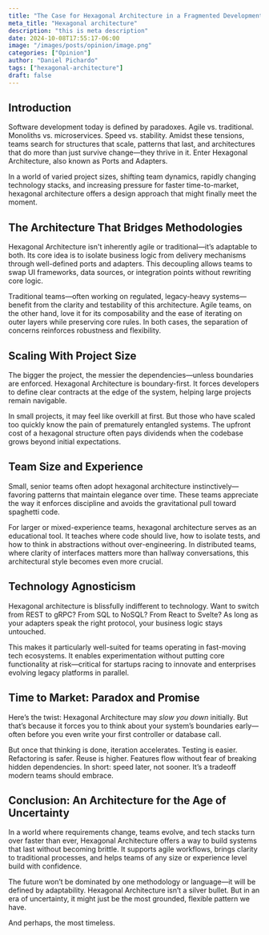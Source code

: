 ```yaml
---
title: "The Case for Hexagonal Architecture in a Fragmented Development World"
meta_title: "Hexagonal architecture"
description: "this is meta description"
date: 2024-10-08T17:55:17-06:00
image: "/images/posts/opinion/image.png"
categories: ["Opinion"]
author: "Daniel Pichardo"
tags: ["hexagonal-architecture"]
draft: false
---
```


## Introduction

Software development today is defined by paradoxes. Agile vs. traditional. Monoliths vs. microservices. Speed vs. stability. Amidst these tensions, teams search for structures that scale, patterns that last, and architectures that do more than just survive change—they thrive in it. Enter Hexagonal Architecture, also known as Ports and Adapters.

In a world of varied project sizes, shifting team dynamics, rapidly changing technology stacks, and increasing pressure for faster time-to-market, hexagonal architecture offers a design approach that might finally meet the moment.

## The Architecture That Bridges Methodologies

Hexagonal Architecture isn't inherently agile or traditional—it’s adaptable to both. Its core idea is to isolate business logic from delivery mechanisms through well-defined ports and adapters. This decoupling allows teams to swap UI frameworks, data sources, or integration points without rewriting core logic.

Traditional teams—often working on regulated, legacy-heavy systems—benefit from the clarity and testability of this architecture. Agile teams, on the other hand, love it for its composability and the ease of iterating on outer layers while preserving core rules. In both cases, the separation of concerns reinforces robustness and flexibility.

## Scaling With Project Size

The bigger the project, the messier the dependencies—unless boundaries are enforced. Hexagonal Architecture is boundary-first. It forces developers to define clear contracts at the edge of the system, helping large projects remain navigable.

In small projects, it may feel like overkill at first. But those who have scaled too quickly know the pain of prematurely entangled systems. The upfront cost of a hexagonal structure often pays dividends when the codebase grows beyond initial expectations.

## Team Size and Experience

Small, senior teams often adopt hexagonal architecture instinctively—favoring patterns that maintain elegance over time. These teams appreciate the way it enforces discipline and avoids the gravitational pull toward spaghetti code.

For larger or mixed-experience teams, hexagonal architecture serves as an educational tool. It teaches where code should live, how to isolate tests, and how to think in abstractions without over-engineering. In distributed teams, where clarity of interfaces matters more than hallway conversations, this architectural style becomes even more crucial.

## Technology Agnosticism

Hexagonal architecture is blissfully indifferent to technology. Want to switch from REST to gRPC? From SQL to NoSQL? From React to Svelte? As long as your adapters speak the right protocol, your business logic stays untouched.

This makes it particularly well-suited for teams operating in fast-moving tech ecosystems. It enables experimentation without putting core functionality at risk—critical for startups racing to innovate and enterprises evolving legacy platforms in parallel.

## Time to Market: Paradox and Promise

Here’s the twist: Hexagonal Architecture may *slow you down* initially. But that’s because it forces you to think about your system’s boundaries early—often before you even write your first controller or database call.

But once that thinking is done, iteration accelerates. Testing is easier. Refactoring is safer. Reuse is higher. Features flow without fear of breaking hidden dependencies. In short: speed later, not sooner. It’s a tradeoff modern teams should embrace.

## Conclusion: An Architecture for the Age of Uncertainty

In a world where requirements change, teams evolve, and tech stacks turn over faster than ever, Hexagonal Architecture offers a way to build systems that last without becoming brittle. It supports agile workflows, brings clarity to traditional processes, and helps teams of any size or experience level build with confidence.

The future won’t be dominated by one methodology or language—it will be defined by adaptability. Hexagonal Architecture isn’t a silver bullet. But in an era of uncertainty, it might just be the most grounded, flexible pattern we have.

And perhaps, the most timeless.
